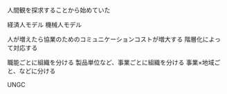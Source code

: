 人間観を探求することから始めていた

経済人モデル
機械人モデル

人が増えたら協業のためのコミュニケーションコストが増大する
階層化によって対応する

職能ごとに組織を分ける
製品単位など、事業ごとに組織を分ける
事業×地域ごと、などに分ける

UNGC
